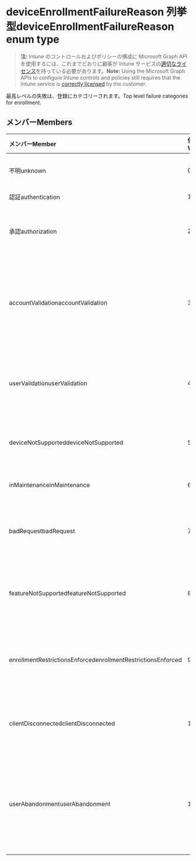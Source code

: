 # <a name="deviceenrollmentfailurereason-enum-type"></a><span data-ttu-id="9adde-101">deviceEnrollmentFailureReason 列挙型</span><span class="sxs-lookup"><span data-stu-id="9adde-101">deviceEnrollmentFailureReason enum type</span></span>

> <span data-ttu-id="9adde-102">**注:** Intune のコントロールおよびポリシーの構成に Microsoft Graph API を使用するには、これまでどおりに顧客が Intune サービスの[適切なライセンス](https://go.microsoft.com/fwlink/?linkid=839381)を持っている必要があります。</span><span class="sxs-lookup"><span data-stu-id="9adde-102">**Note:** Using the Microsoft Graph APIs to configure Intune controls and policies still requires that the Intune service is [correctly licensed](https://go.microsoft.com/fwlink/?linkid=839381) by the customer.</span></span>

<span data-ttu-id="9adde-103">最高レベルの失敗は、登録にカテゴリーされます。</span><span class="sxs-lookup"><span data-stu-id="9adde-103">Top level failure categories for enrollment.</span></span>

## <a name="members"></a><span data-ttu-id="9adde-104">メンバー</span><span class="sxs-lookup"><span data-stu-id="9adde-104">Members</span></span>

|<span data-ttu-id="9adde-105">メンバー</span><span class="sxs-lookup"><span data-stu-id="9adde-105">Member</span></span>|<span data-ttu-id="9adde-106">値</span><span class="sxs-lookup"><span data-stu-id="9adde-106">Value</span></span>|<span data-ttu-id="9adde-107">説明</span><span class="sxs-lookup"><span data-stu-id="9adde-107">Description</span></span>|
|:---|:---|:---|
|<span data-ttu-id="9adde-108">不明</span><span class="sxs-lookup"><span data-stu-id="9adde-108">unknown</span></span>|<span data-ttu-id="9adde-109">0</span><span class="sxs-lookup"><span data-stu-id="9adde-109">0%</span></span>|<span data-ttu-id="9adde-110">既定値、失敗の理由は不明です。</span><span class="sxs-lookup"><span data-stu-id="9adde-110">Default value, failure reason is unknown.</span></span>|
|<span data-ttu-id="9adde-111">認証</span><span class="sxs-lookup"><span data-stu-id="9adde-111">authentication</span></span>|<span data-ttu-id="9adde-112">1</span><span class="sxs-lookup"><span data-stu-id="9adde-112">-1</span></span>|<span data-ttu-id="9adde-113">認証に失敗しました。</span><span class="sxs-lookup"><span data-stu-id="9adde-113">Authentication failed</span></span>|
|<span data-ttu-id="9adde-114">承認</span><span class="sxs-lookup"><span data-stu-id="9adde-114">authorization</span></span>|<span data-ttu-id="9adde-115">2</span><span class="sxs-lookup"><span data-stu-id="9adde-115">-2</span></span>|<span data-ttu-id="9adde-116">呼び出しが認証されましたが、登録する権限がありませんでした。</span><span class="sxs-lookup"><span data-stu-id="9adde-116">Call was authenticated, but not authorized to enroll.</span></span>|
|<span data-ttu-id="9adde-117">accountValidation</span><span class="sxs-lookup"><span data-stu-id="9adde-117">accountValidation</span></span>|<span data-ttu-id="9adde-118">3</span><span class="sxs-lookup"><span data-stu-id="9adde-118">"3"</span></span>|<span data-ttu-id="9adde-119">登録用のアカウントを検証できませんでした。</span><span class="sxs-lookup"><span data-stu-id="9adde-119">Failed to validate the account for enrollment.</span></span> <span data-ttu-id="9adde-120">(アカウントがブロックされています。登録が有効になっていません。)</span><span class="sxs-lookup"><span data-stu-id="9adde-120">(Account blocked, enrollment not enabled)</span></span>|
|<span data-ttu-id="9adde-121">userValidation</span><span class="sxs-lookup"><span data-stu-id="9adde-121">userValidation</span></span>|<span data-ttu-id="9adde-122">4</span><span class="sxs-lookup"><span data-stu-id="9adde-122">-4</span></span>|<span data-ttu-id="9adde-123">ユーザーを検証できませんでした。</span><span class="sxs-lookup"><span data-stu-id="9adde-123">User could not be valiudated.</span></span> <span data-ttu-id="9adde-124">（ユーザーが存在しません、ライセンスがありません。）</span><span class="sxs-lookup"><span data-stu-id="9adde-124">(User does not exist, missing license)</span></span>|
|<span data-ttu-id="9adde-125">deviceNotSupported</span><span class="sxs-lookup"><span data-stu-id="9adde-125">deviceNotSupported</span></span>|<span data-ttu-id="9adde-126">5</span><span class="sxs-lookup"><span data-stu-id="9adde-126">.5</span></span>|<span data-ttu-id="9adde-127">モバイル デバイスの管理用にデバイスはサポートされていません。</span><span class="sxs-lookup"><span data-stu-id="9adde-127">Device is not supported for mobile device management.</span></span>|
|<span data-ttu-id="9adde-128">inMaintenance</span><span class="sxs-lookup"><span data-stu-id="9adde-128">inMaintenance</span></span>|<span data-ttu-id="9adde-129">6</span><span class="sxs-lookup"><span data-stu-id="9adde-129">-6</span></span>|<span data-ttu-id="9adde-130">アカウントは只今メンテナンス中です。</span><span class="sxs-lookup"><span data-stu-id="9adde-130">Account is in maintenance.</span></span>|
|<span data-ttu-id="9adde-131">badRequest</span><span class="sxs-lookup"><span data-stu-id="9adde-131">badRequest</span></span>|<span data-ttu-id="9adde-132">7</span><span class="sxs-lookup"><span data-stu-id="9adde-132">-7</span></span>|<span data-ttu-id="9adde-133">クライアントが、サービスが認識/対応しない要求を送信しました。</span><span class="sxs-lookup"><span data-stu-id="9adde-133">Client sent a request that is not understood/supported by the service.</span></span>|
|<span data-ttu-id="9adde-134">featureNotSupported</span><span class="sxs-lookup"><span data-stu-id="9adde-134">featureNotSupported</span></span>|<span data-ttu-id="9adde-135">8</span><span class="sxs-lookup"><span data-stu-id="9adde-135">-8</span></span>|<span data-ttu-id="9adde-136">この登録で用いられた特徴は、このアカウントではサポートされていません。</span><span class="sxs-lookup"><span data-stu-id="9adde-136">Feature(s) used by this enrollment are not supported for this account.</span></span>|
|<span data-ttu-id="9adde-137">enrollmentRestrictionsEnforced</span><span class="sxs-lookup"><span data-stu-id="9adde-137">enrollmentRestrictionsEnforced</span></span>|<span data-ttu-id="9adde-138">9</span><span class="sxs-lookup"><span data-stu-id="9adde-138">-9</span></span>|<span data-ttu-id="9adde-139">アドミニストレータにより構成された登録制限が、本登録をブロックしました。</span><span class="sxs-lookup"><span data-stu-id="9adde-139">Enrollment restrictions configured by admin blocked this enrollment.</span></span>|
|<span data-ttu-id="9adde-140">clientDisconnected</span><span class="sxs-lookup"><span data-stu-id="9adde-140">clientDisconnected</span></span>|<span data-ttu-id="9adde-141">10</span><span class="sxs-lookup"><span data-stu-id="9adde-141">1.0</span></span>|<span data-ttu-id="9adde-142">クライアントがタイムアウトしたか、登録が、エンド ユーザーによって中止されました。</span><span class="sxs-lookup"><span data-stu-id="9adde-142">Client timed out or enrollment was aborted by enduser.</span></span>|
|<span data-ttu-id="9adde-143">userAbandonment</span><span class="sxs-lookup"><span data-stu-id="9adde-143">userAbandonment</span></span>|<span data-ttu-id="9adde-144">11</span><span class="sxs-lookup"><span data-stu-id="9adde-144">1.1</span></span>|<span data-ttu-id="9adde-145">登録は、エンド ・ ユーザーによって中断されました。</span><span class="sxs-lookup"><span data-stu-id="9adde-145">Enrollment was abandoned by enduser.</span></span> <span data-ttu-id="9adde-146">(エンド ・ ユーザーは、契約時の開始が、時間内に完了できませんでした)</span><span class="sxs-lookup"><span data-stu-id="9adde-146">(Enduser started onboarding but failed to complete it in timely manner)</span></span>|


<!-- {
  "type": "#page.annotation",
  "suppressions": [
    "Warning: Enum deviceEnrollmentFailureReason has some values specified and others unspecified."
  ],
}
-->


